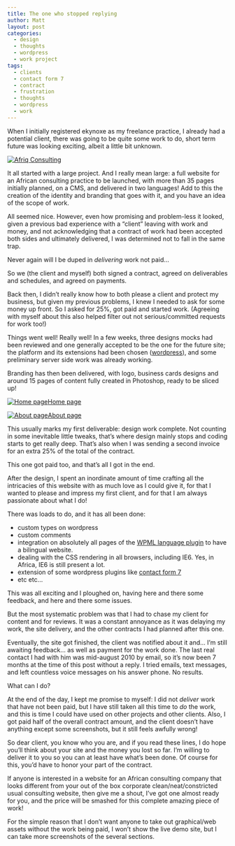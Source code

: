 ```yaml
---
title: The one who stopped replying
author: Matt
layout: post
categories:
  - design
  - thoughts
  - wordpress
  - work project
tags:
  - clients
  - contact form 7
  - contract
  - frustration
  - thoughts
  - wordpress
  - work
---
```

When I initially registered ekynoxe as my freelance practice, I already had a potential client, there was going to be quite some work to do, short term future was looking exciting, albeit a little bit unknown.

<p class="attachement"><a href="http://blog.ekynoxe.com/wp-content/uploads/2021/12/business.jpg" title="Afriq Consulting" rel="lightbox[438]"><img src="http://blog.ekynoxe.com/wp-content/uploads/2021/12/business.jpg" alt="Afriq Consulting" /></a></p>

<!--more-->

It all started with a large project. And I really mean large: a full website for an African consulting practice to be launched, with more than 35 pages initially planned, on a CMS, and delivered in two languages! Add to this the creation of the identity and branding that goes with it, and you have an idea of the scope of work.

All seemed nice.
However, even how promising and problem-less it looked, given a previous bad experience with a &#8220;client&#8221; leaving with work and money, and not acknowledging that a contract of work had been accepted both sides and ultimately delivered, I was determined not to fall in the same trap.

Never again will I be duped in *delivering* work not paid&#8230;

So we (the client and myself) both signed a contract, agreed on deliverables and schedules, and agreed on payments.

Back then, I didn&#8217;t really know how to both please a client and protect my business, but given my previous problems, I knew I needed to ask for some money up front. So I asked for 25%, got paid and started work. (Agreeing with myself about this also helped filter out not serious/committed requests for work too!)

Things went well! Really well! In a few weeks, three designs mocks had been reviewed and one generally accepted to be the one for the future site; the platform and its extensions had been chosen (<a title="Wordpress CMS" href="http://wordpress.org/" target="_blank">wordpress</a>), and some preliminary server side work was already working.

Branding has then been delivered, with logo, business cards designs and around 15 pages of content fully created in Photoshop, ready to be sliced up!

<p class="attachement"><a href="http://blog.ekynoxe.com/wp-content/uploads/2021/12/screenshots-home.jpg" title="Home page" rel="lightbox[438]"><img src="http://blog.ekynoxe.com/wp-content/uploads/2021/12/screenshots-home-150x150.jpg" alt="Home page" /><span>Home page</span></a></p>

<p class="attachement"><a href="http://blog.ekynoxe.com/wp-content/uploads/2021/12/screenshots-about.jpg" title="About page" rel="lightbox[438]"><img src="http://blog.ekynoxe.com/wp-content/uploads/2021/12/screenshots-about-150x150.jpg" alt="About page" /><span>About page</span></a></p>

This usually marks my first deliverable: design work complete. Not counting in some inevitable little tweaks, that&#8217;s where design mainly stops and coding starts to get really deep. That&#8217;s also when I was sending a second invoice for an extra 25% of the total of the contract.

This one got paid too, and that&#8217;s all I got in the end.

After the design, I spent an inordinate amount of time crafting all the intricacies of this website with as much love as I could give it, for that I wanted to please and impress my first client, and for that I am always passionate about what I do!

There was loads to do, and it has all been done:

*   custom types on wordpress
*   custom comments
*   integration on absolutely all pages of the <a href="http://wpml.org/" target="_blank">WPML language plugin</a> to have a bilingual website.
*   dealing with the CSS rendering in all browsers, including IE6. Yes, in Africa, IE6 is still present a lot.
*   extension of some wordpress plugins like <a href="http://blog.ekynoxe.com/2010/09/06/extending-contact-form-7/" target="_self">contact form 7</a>
*   etc etc&#8230;

This was all exciting and I ploughed on, having here and there some feedback, and here and there some issues.

But the most systematic problem was that I had to chase my client for content and for reviews. It was a constant annoyance as it was delaying my work, the site delivery, and the other contracts I had planned after this one.

Eventually, the site got finished, the client was notified about it and&#8230; I&#8217;m still awaiting feedback&#8230; as well as payment for the work done. The last real contact I had with him was mid-august 2010 by email, so it&#8217;s now been 7 months at the time of this post without a reply. I tried emails, text messages, and left countless voice messages on his answer phone. No results.

What can I do?

At the end of the day, I kept me promise to myself: I did not *deliver* work that have not been paid, but I have still taken all this time to *do* the work, and this is time I could have used on other projects and other clients. Also, I got paid half of the overall contract amount, and the client doesn&#8217;t have anything except some screenshots, but it still feels awfully wrong!

So dear client, you know who you are, and if you read these lines, I do hope you&#8217;ll think about your site and the money you lost so far. I&#8217;m willing to deliver it to you so you can at least have what&#8217;s been done. Of course for this, you&#8217;d have to honor your part of the contract.

If anyone is interested in a website for an African consulting company that looks different from your out of the box corporate clean/neat/constricted usual consulting website, then give me a shout, I&#8217;ve got one almost ready for you, and the price will be smashed for this complete amazing piece of work!

For the simple reason that I don&#8217;t want anyone to take out graphical/web assets without the work being paid, I won&#8217;t show the live demo site, but I can take more screenshots of the several sections.